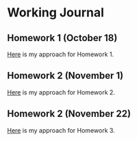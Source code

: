 # Working Journal

## Homework 1 (October 18)

[Here](/homework1/homework1.html) is my approach for Homework 1.

## Homework 2 (November 1)

[Here](/homework2/homework2.html) is my approach for Homework 2.

## Homework 2 (November 22)

[Here](/homework3/homework3.html) is my approach for Homework 3.
